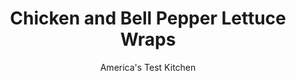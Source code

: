 ---
layout: ../../layouts/MarkdownPostLayout.astro
title: Chicken and Bell Pepper Lettuce Wraps
author: America's Test Kitchen
pubDate: 2023-03-15
description: "With our recipe, you can enjoy this restaurant favorite at home in about 30 minutes."
image_url: https://res.cloudinary.com/hksqkdlah/image/upload/ar_1:1,c_fill,dpr_2.0,f_auto,fl_lossy.progressive.strip_profile,g_faces:auto,q_auto:low,w_344/29160_sfs-asian-chicken-lettuce-wrap-6
tags: ["Appetizers","Chinese","Asian","Chicken","30-Minute Suppers"]
calories: 1362
protein: 23
carbohydrates: 21
fats: 
fiber: 4
ingredients: ["1 head, iceberg lettuce","3 tablespoons, hoisin sauce","2 tablespoons, soy sauce","2 tablespoons, water","5 cloves, garlic, minced","2 teaspoons, grated fresh ginger","2 teaspoons, peanut oil or vegetable oil, plus 2 additional tablespoons","1 pound, ground chicken","1 , red bell pepper, diced","1 , (8-ounce) can water chestnuts, drained and chopped fine","5 , scallions, chopped"]
serves: 4
time: ""
instructions: ["Remove 8 large, bowl-shaped leaves from head of lettuce; reserve remaining lettuce for another use. Whisk hoisin sauce, soy sauce, and water together in measuring cup. Combine garlic, ginger, and 2 teaspoons oil in small bowl.","Heat 1 tablespoon oil in large nonstick skillet over medium-high heat until just smoking. Cook chicken, stirring to break up clumps, until just cooked through, about 3 minutes. Season with salt and pepper and transfer to bowl.","Add remaining tablespoon oil to skillet and heat until just smoking. Add bell pepper, water chestnuts, and scallions and cook until peppers soften, about 3 minutes. Clear center of skillet, add garlic mixture, and cook until fragrant, about 30 seconds. Add chicken and sauce and stir until thickened, about 30 seconds. Spoon mixture into lettuce leaves and serve."]
nutrition: ["1026 mg Potassium","277 mg Phosphorus","61 mg Calcium","2 mg Iron","53 mg Magnesium","724 mg Sodium","2 mg Zinc","19 g Fat","7 mg Niacin (B3)","8 g Monounsaturated","4 g Polyunsaturated","47 mg Vitamin C","97 mg Cholesterol","4 g Saturated","4 g Fiber","72 µg Folate (food)","9 g Sugars","73 µg Vitamin K","323 g Water","21 g Carbs","72 µg Folate equivalent (total)","23 g Protein","2 mg Vitamin E","88 µg Vitamin A","340 kcal Energy","1362 calories"]
notes: "For the best results, use ground chicken made from a mix of light and dark meat."
---